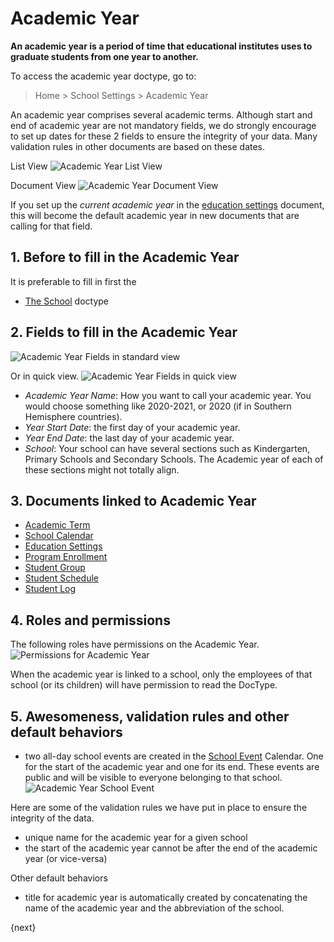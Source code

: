 <!-- add-breadcrumbs -->
# Academic Year

**An academic year is a period of time that educational institutes uses to graduate students from one year to another.**

To access the academic year doctype, go to:

> Home > School Settings > Academic Year

An academic year comprises several academic terms.  Although start and end of academic year are not mandatory fields, we do strongly encourage to set up dates for these 2 fields to ensure the integrity of your data.  Many validation rules in other documents are based on these dates.  

List View
 ![Academic Year List View](/docs/assets/img/school-settings/academic-year-listview3.png)

Document View
![Academic Year Document View](/docs/assets/img/school-settings/academic-year-docview3.png)

If you set up the *current academic year* in the [education settings](/docs/user/manual/en/education-settings/education-settings) document, this will become the default academic year in new documents that are calling for that field.

## 1. Before to fill in the Academic Year
It is preferable to fill in first the

* [The School](/docs/user/manual/en/education-settings/01_school) doctype

## 2. Fields to fill in the Academic Year  

![Academic Year Fields in standard view](/docs/assets/img/school-settings/academic-year-fields-3.png)

Or in quick view.
![Academic Year Fields in quick view](/docs/assets/img/school-settings/academic-year-fields-2.png)

* *Academic Year Name*: How you want to call your academic year. You would choose something like 2020-2021, or 2020 (if in Southern Hemisphere countries).
* *Year Start Date*: the first day of your academic year.
* *Year End Date*: the last day of your academic year.
* *School*: Your school can have several sections such as Kindergarten, Primary Schools and Secondary Schools. The Academic year of each of these sections might not totally align.  

## 3. Documents linked to Academic Year

* [Academic Term](/docs/user/manual/en/education-settings/03_academic-term)
* [School Calendar](/docs/user/manual/en/education-settings/04_school-calendar)
* [Education Settings](/docs/user/manual/en/education-settings/education-settings)
* [Program Enrollment](/docs/user/manual/en/schedule/program-enrollment)
* [Student Group](/docs/user/manual/en/schedule/05_student-group)
* [Student Schedule](/docs/user/manual/en/schedule/07_course-schedule)
* [Student Log](/docs/user/manual/en/student/04_student-log)

## 4.  Roles and permissions

The following roles have permissions on the Academic Year.
![Permissions for Academic Year](/docs/assets/img/school-settings/academic-year-permission.png)

When the academic year is linked to a school, only the employees of that school (or its children) will have permission to read the DocType.

## 5. Awesomeness, validation rules and other default behaviors

* two all-day school events are created in the [School Event](/docs/user/manual/en/education-settings/07_school-event) Calendar.  One for the start of the academic year and one for its end. These events are public and will be visible to everyone belonging to that school.
![Academic Year School Event](/docs/assets/img/school-settings/academic-year-calendar.png)

Here are some of the validation rules we have put in place to ensure the integrity of the data.

* unique name for the academic year for a given school
* the start of the academic year cannot be after the end of the academic year (or vice-versa)

Other default behaviors

* title for academic year is automatically created by concatenating the name of the academic year and the abbreviation of the school.  

{next}
